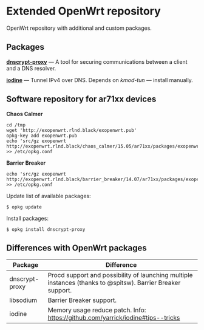 # Extended OpenWrt repository
OpenWrt repository with additional and custom packages.

## Packages
[**dnscrypt-proxy**](https://dnscrypt.org/) — A tool for securing communications between a client and a DNS resolver.

[**iodine**](http://code.kryo.se/iodine/) — Tunnel IPv4 over DNS. Depends on *kmod-tun* — install manually.

## Software repository for ar71xx devices
**Chaos Calmer**

    cd /tmp
    wget 'http://exopenwrt.rlnd.black/exopenwrt.pub'
    opkg-key add exopenwrt.pub
    echo 'src/gz exopenwrt http://exopenwrt.rlnd.black/chaos_calmer/15.05/ar71xx/packages/exopenwrt' >> /etc/opkg.conf

**Barrier Breaker**

    echo 'src/gz exopenwrt http://exopenwrt.rlnd.black/barrier_breaker/14.07/ar71xx/packages/exopenwrt' >> /etc/opkg.conf

Update list of available packages:

    $ opkg update

Install packages:

    $ opkg install dnscrypt-proxy

## Differences with OpenWrt packages
| Package        | Difference                                                                                                                                   |
|----------------|-------------------------------------------------------------------------------------------------------------|
| dnscrypt-proxy | Procd support and possibility of launching multiple instances (thanks to @spitsw). Barrier Breaker support. |
| libsodium      | Barrier Breaker support.                                                                                    |
| iodine         | Memory usage reduce patch. Info: https://github.com/yarrick/iodine#tips--tricks                             |
